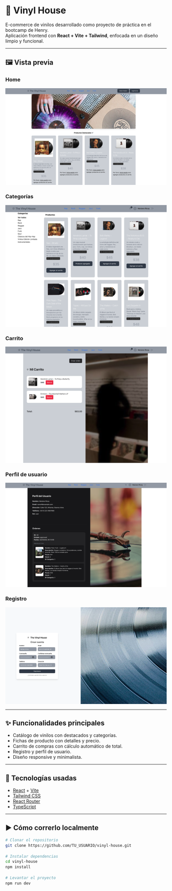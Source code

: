 # 🎵 Vinyl House

E-commerce de vinilos desarrollado como proyecto de práctica en el bootcamp de Henry.  
Aplicación frontend con **React + Vite + Tailwind**, enfocada en un diseño limpio y funcional.

---

## 🖼️ Vista previa

### Home
![Home](./front/screenshots/Home.png)

### Categorías
![Categories](./front/screenshots/Categories.png)

### Carrito
![Cart](./front/screenshots/Cart.png)

### Perfil de usuario
![Profile](./front/screenshots/Profile.png)

### Registro
![Register](./front/screenshots/Register.png)

---

## ✨ Funcionalidades principales
- Catálogo de vinilos con destacados y categorías.  
- Fichas de producto con detalles y precio.  
- Carrito de compras con cálculo automático de total.  
- Registro y perfil de usuario.  
- Diseño responsive y minimalista.  

---

## 🧰 Tecnologías usadas
- [React](https://react.dev/) + [Vite](https://vitejs.dev/)  
- [Tailwind CSS](https://tailwindcss.com/)  
- [React Router](https://reactrouter.com/)  
- [TypeScript](https://www.typescriptlang.org/) 

---

## ▶️ Cómo correrlo localmente
```bash
# Clonar el repositorio
git clone https://github.com/TU_USUARIO/vinyl-house.git

# Instalar dependencias
cd vinyl-house
npm install

# Levantar el proyecto
npm run dev
